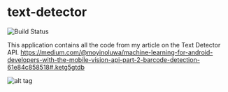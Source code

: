 # text-detector


![Build Status](https://circleci.com/gh/moyheen/barcode-detector.svg?style=shield&circle-token=e3912d41145a0e90ba522ed8cd91009137c55ed6)

This application contains all the code from my article on the Text Detector API. https://medium.com/@moyinoluwa/machine-learning-for-android-developers-with-the-mobile-vision-api-part-2-barcode-detection-61e84c858518#.ketg5gtdb


![alt tag](https://pbs.twimg.com/media/CxzD4hHWQAAhEUB.jpg)
